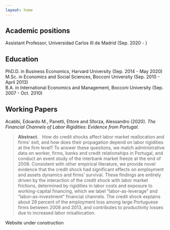```yaml
---
layout: home
---
```


## Academic positions

Assistant Professor, Universidad Carlos III de Madrid (Sep. 2020 - )  

## Education

PhD.D. in Business Economics, Harvard University (Sep. 2014 - May 2020)  
M.Sc. in Economics and Social Sciences, Bocconi University (Sep. 2010 - April 2013)  
B.A. in International Economics and Management, Bocconi University (Sep. 2007 - Oct. 2010)  

## Working Papers

Acabbi, Edoardo M., Panetti, Ettore and Sforza, Alessandro (2020). *The Financial Channels of Labor Rigidities: Evidence from Portugal.*<a href="https://doi.org/10.1093/obo/9780199766567-0246" class="{{ site.link_icon }}" title="{{ site.link_title }}" id="icon"></a>

> **Abstract.** &nbsp; How do credit shocks affect labor market reallocation and firms’ exit, and how does their propagation depend on labor rigidities at the firm level? To answer these questions, we match administrative data on worker, firms, banks and credit relationships in Portugal, and conduct an event study of the interbank market freeze at the end of 2008. Consistent with other empirical literature, we provide novel evidence that the credit shock had significant effects on employment and assets dynamics and firms’ survival. These findings are entirely driven by the interaction of the credit shock with labor market frictions, determined by rigidities in labor costs and exposure to working-capital financing, which we label “labor-as-leverage” and “labor-as-investment” financial channels. The credit shock explains about 29 percent of the employment loss among large Portuguese firms between 2008 and 2013, and contributes to productivity losses due to increased labor misallocation.





Website under construction  
